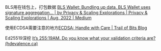 
BLS用在钱包上，打包数据 [BLS Wallet: Bundling up data. BLS Wallet uses signature aggregation… | by Privacy & Scaling Explorations | Privacy & Scaling Explorations | Aug, 2022 | Medium](https://medium.com/privacy-scaling-explorations/bls-wallet-bundling-up-data-fb5424d3bdd3)

使用ECDSA需要注意的地方[ECDSA: Handle with Care | Trail of Bits Blog](https://blog.trailofbits.com/2020/06/11/ecdsa-handle-with-care/)

Ed25519深挖 [It’s 255:19AM. Do you know what your validation criteria are? (hdevalence.ca)](https://hdevalence.ca/blog/2020-10-04-its-25519am)

